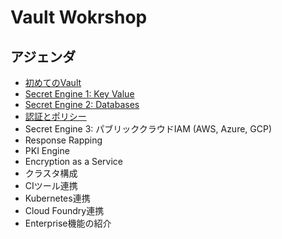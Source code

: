 # Vault Wokrshop

## アジェンダ
* [初めてのVault](https://github.com/tkaburagi/wip-vault-workshop/blob/master/hello-vault.md)
* [Secret Engine 1: Key Value](https://github.com/tkaburagi/wip-vault-workshop/blob/master/kv.md)
* [Secret Engine 2: Databases](https://github.com/tkaburagi/wip-vault-workshop/blob/master/db.md)
* [認証とポリシー](https://github.com/tkaburagi/wip-vault-workshop/blob/master/policy.md)
* Secret Engine 3: パブリッククラウドIAM (AWS, Azure, GCP)
* Response Rapping
* PKI Engine
* Encryption as a Service
* クラスタ構成
* CIツール連携
* Kubernetes連携
* Cloud Foundry連携
* Enterprise機能の紹介
